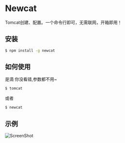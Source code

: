 # Newcat

Tomcat创建、配置。一个命令行即可，无需联网，开箱即用！

## 安装

```bash
$ npm install -g newcat
```

## 如何使用

是滴 你没看错,参数都不用~

```bash
$ tomcat
```
或者
```bash
$ newcat
```

## 示例
![ScreenShot](https://raw.github.com/AJLoveChina/newcat/master/newcat.gif?t=2018年5月25日)